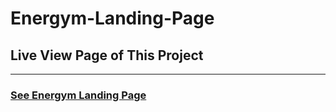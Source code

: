 # Energym-Landing-Page

## Live View Page of This Project 

<hr>

### [See Energym Landing Page](https://alisaadat-ir.github.io/Energym-Landing-Page/https://alisaadat-ir.github.io/Energym-Landing-Page/Landing-Page.html)
